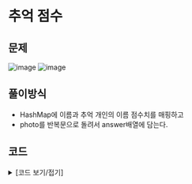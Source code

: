 # 추억 점수

## 문제

![image](https://github.com/LeeBG/BaekjoonHub/assets/44068819/c7740803-28e8-4c03-941e-72fdc5f24ed9)
![image](https://github.com/LeeBG/BaekjoonHub/assets/44068819/183d665d-1d20-4b6e-9c01-a826922bd143)

## 풀이방식

- HashMap에 이름과 추억 개인의 이름 점수치를 매핑하고
- photo를 반복문으로 돌려서 answer배열에 담는다.

## 코드

<details>
<summary>
[코드 보기/접기]
</summary>

```java
// 추억점수
import java.util.Arrays;
import java.util.HashMap;

class Solution {
	public int[] solution(String[] name, int[] yearning, String[][] photo) {
		int[] answer = new int[photo.length];
		// name과 yearning의 길이는 같다.

		HashMap<String, Integer> memoryMap = new HashMap<String, Integer>();

		for(int i=0;i<name.length;i++) {
			memoryMap.put(name[i], yearning[i]);
		}

		for(int i=0;i<photo.length;i++) {
			for(int j=0;j<photo[i].length;j++) {
				if(memoryMap.containsKey(photo[i][j])) {
					answer[i] += memoryMap.get(photo[i][j]);
				}else {
					continue;
				}
			}
		}
		return answer;
	}
}
```

</details>
